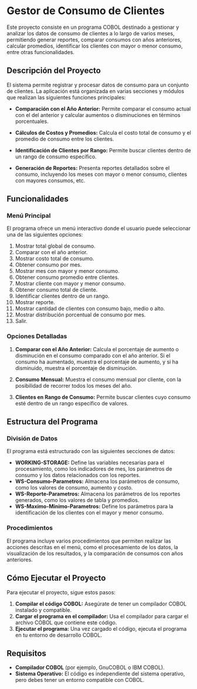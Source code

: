 
# Gestor de Consumo de Clientes

Este proyecto consiste en un programa COBOL destinado a gestionar y analizar los datos de consumo de clientes a lo largo de varios meses, permitiendo generar reportes, comparar consumos con años anteriores, calcular promedios, identificar los clientes con mayor o menor consumo, entre otras funcionalidades.

## Descripción del Proyecto

El sistema permite registrar y procesar datos de consumo para un conjunto de clientes. La aplicación está organizada en varias secciones y módulos que realizan las siguientes funciones principales:

- **Comparación con el Año Anterior:** Permite comparar el consumo actual con el del anterior y calcular aumentos o disminuciones en términos porcentuales.

- **Cálculos de Costos y Promedios:** Calcula el costo total de consumo y el promedio de consumo entre los clientes.

- **Identificación de Clientes por Rango:** Permite buscar clientes dentro de un rango de consumo específico.

- **Generación de Reportes:** Presenta reportes detallados sobre el consumo, incluyendo los meses con mayor o menor consumo, clientes con mayores consumos, etc.

## Funcionalidades

### Menú Principal
El programa ofrece un menú interactivo donde el usuario puede seleccionar una de las siguientes opciones:

1. Mostrar total global de consumo.
2. Comparar con el año anterior.
3. Mostrar costo total de consumo.
4. Obtener consumo por mes.
5. Mostrar mes con mayor y menor consumo.
6. Obtener consumo promedio entre clientes.
7. Mostrar cliente con mayor y menor consumo.
8. Obtener consumo total de cliente.
9. Identificar clientes dentro de un rango.
10. Mostrar reporte.
11. Mostrar cantidad de clientes con consumo bajo, medio o alto.
12. Mostrar distribución porcentual de consumo por mes.
13. Salir.

### Opciones Detalladas

1. **Comparar con el Año Anterior:** Calcula el porcentaje de aumento o disminución en el consumo comparado con el año anterior. Si el consumo ha aumentado, muestra el porcentaje de aumento, y si ha disminuido, muestra el porcentaje de disminución.

2. **Consumo Mensual:** Muestra el consumo mensual por cliente, con la posibilidad de recorrer todos los meses del año.
3. **Clientes en Rango de Consumo:** Permite buscar clientes cuyo consumo esté dentro de un rango específico de valores.

## Estructura del Programa

### División de Datos

El programa está estructurado con las siguientes secciones de datos:

- **WORKING-STORAGE:** Define las variables necesarias para el procesamiento, como los indicadores de mes, los parámetros de consumo y los datos relacionados con los reportes.
- **WS-Consumo-Parametros:** Almacena los parámetros de consumo, como los valores de consumo, aumento y costo.
- **WS-Reporte-Parametros:** Almacena los parámetros de los reportes generados, como los valores de tabla y promedios.
- **WS-Maximo-Minimo-Parametros:** Define los parámetros para la identificación de los clientes con el mayor y menor consumo.

### Procedimientos

El programa incluye varios procedimientos que permiten realizar las acciones descritas en el menú, como el procesamiento de los datos, la visualización de los resultados, y la comparación de consumos con años anteriores.

## Cómo Ejecutar el Proyecto

Para ejecutar el proyecto, sigue estos pasos:

1. **Compilar el código COBOL:** Asegúrate de tener un compilador COBOL instalado y compatible.
2. **Cargar el programa en el compilador:** Usa el compilador para cargar el archivo COBOL que contiene este código.
3. **Ejecutar el programa:** Una vez cargado el código, ejecuta el programa en tu entorno de desarrollo COBOL.

## Requisitos

- **Compilador COBOL** (por ejemplo, GnuCOBOL o IBM COBOL).
- **Sistema Operativo:** El código es independiente del sistema operativo, pero debes tener un entorno compatible con COBOL.





